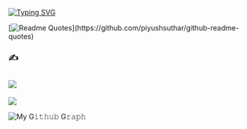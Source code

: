 <!-- - 👋 Hi, I’m @thuccj
- 👀 I’m interested in ...
- 🌱 I’m currently learning ...
- 💞️ I’m looking to collaborate on ...
- 📫 How to reach me ...
 -->
<!---
thuccj/thuccj is a ✨ special ✨ repository because its `README.md` (this file) appears on your GitHub profile.
You can click the Preview link to take a look at your changes.
--->

[![Typing SVG](https://readme-typing-svg.herokuapp.com?size=30&center=true&vCenter=true&lines=Wellcome+to+My+Profile+;My+name+is+Thuc+%F0%9F%A4%93%F0%9F%98%8E%F0%9F%A6%88)](https://git.io/typing-svg)

[![Readme Quotes](https://quotes-github-readme.vercel.app/api?type=horizontal&theme=dark&myquote="hello")](https://github.com/piyushsuthar/github-readme-quotes)

### ✍️
![](https://quotes-github-readme.vercel.app/api?type=horizontal&theme=tokyonight)
---
![](https://komarev.com/ghpvc/?username=thuccj&label=Visitors+Count&color=brightgreen)

![My G𝚒𝚝𝚑𝚞𝚋 G𝚛𝚊𝚙𝚑](https://activity-graph.herokuapp.com/graph?username=thuccj&theme=react-dark&hide_border=true&area=true_)
